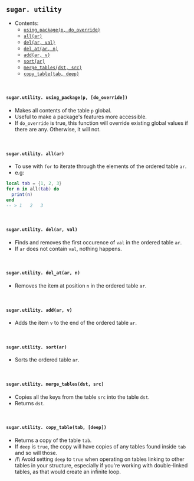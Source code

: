 ## `sugar. utility`

- Contents:
  - [`using_package(p, do_override)`](#sugarutility-using_package-p-do_override)
  - [`all(ar)`](#sugarutility-all-ar)
  - [`del(ar, val)`](#sugarutility-del-ar-val)
  - [`del_at(ar, n)`](#sugarutility-del_at-ar-n)
  - [`add(ar, v)`](#sugarutility-add-ar-v)
  - [`sort(ar)`](#sugarutility-sort-ar)
  - [`merge_tables(dst, src)`](#sugarutility-merge_tables-dst-src)
  - [`copy_table(tab, deep)`](#sugarutility-copy_table-tab-deep)

&#8202;

#### `sugar.utility. using_package(p, [do_override])`
- Makes all contents of the table `p` global.
- Useful to make a package's features more accessible.
- If `do_override` is true, this function will override existing global values if there are any. Otherwise, it will not.

&#8202;

#### `sugar.utility. all(ar)`
- To use with `for` to iterate through the elements of the ordered table `ar`.
- e.g:
```lua
local tab = {1, 2, 3}
for n in all(tab) do
  print(n)
end
-- > 1   2   3
```

&#8202;

#### `sugar.utility. del(ar, val)`
- Finds and removes the first occurence of `val` in the ordered table `ar`.
- If `ar` does not contain `val`, nothing happens.

&#8202;

#### `sugar.utility. del_at(ar, n)`
- Removes the item at position `n` in the ordered table `ar`.

&#8202;

#### `sugar.utility. add(ar, v)`
- Adds the item `v` to the end of the ordered table `ar`.

&#8202;

#### `sugar.utility. sort(ar)`
- Sorts the ordered table `ar`.

&#8202;

#### `sugar.utility. merge_tables(dst, src)`
- Copies all the keys from the table `src` into the table `dst`.
- Returns `dst`.

&#8202;

#### `sugar.utility. copy_table(tab, [deep])`
- Returns a copy of the table `tab`.
- If `deep` is `true`, the copy will have copies of any tables found inside `tab` and so will those.
- /!\ Avoid setting `deep` to `true` when operating on tables linking to other tables in your structure, especially if you're working with double-linked tables, as that would create an infinite loop.